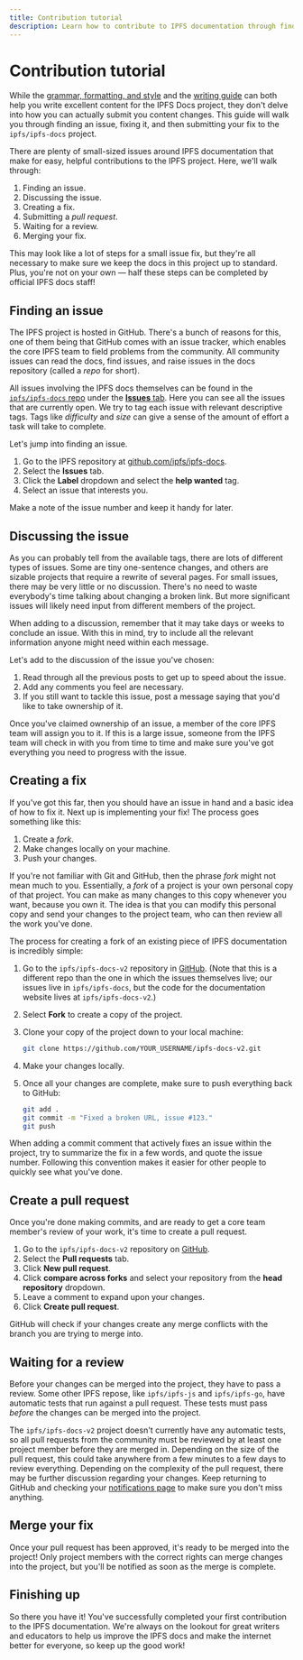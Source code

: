 ```yaml
---
title: Contribution tutorial
description: Learn how to contribute to IPFS documentation through finding issues, fixing them, and submitting them to the project.
---
```


# Contribution tutorial

While the [grammar, formatting, and style](/community/contribute/grammar-formatting-and-style/) and the [writing guide](/community/contribute/writing-guide/) can both help you write excellent content for the IPFS Docs project, they don't delve into how you can actually submit you content changes. This guide will walk you through finding an issue, fixing it, and then submitting your fix to the `ipfs/ipfs-docs` project.

There are plenty of small-sized issues around IPFS documentation that make for easy, helpful contributions to the IPFS project. Here, we'll walk through:

1. Finding an issue.
2. Discussing the issue.
3. Creating a fix.
4. Submitting a _pull request_.
5. Waiting for a review.
6. Merging your fix.

This may look like a lot of steps for a small issue fix, but they're all necessary to make sure we keep the docs in this project up to standard. Plus, you're not on your own — half these steps can be completed by official IPFS docs staff!

## Finding an issue

The IPFS project is hosted in GitHub. There's a bunch of reasons for this, one of them being that GitHub comes with an issue tracker, which enables the core IPFS team to field problems from the community. All community issues can read the docs, find issues, and raise issues in the docs repository (called a _repo_ for short).

All issues involving the IPFS docs themselves can be found in the [`ipfs/ipfs-docs` repo](https://github.com/ipfs/ipfs-docs/) under the [**Issues** tab](https://github.com/ipfs/ipfs-docs/issues/). Here you can see all the issues that are currently open. We try to tag each issue with relevant descriptive tags. Tags like _difficulty_ and _size_ can give a sense of the amount of effort a task will take to complete.

Let's jump into finding an issue.

1. Go to the IPFS repository at [github.com/ipfs/ipfs-docs](https://github.com/ipfs/ipfs-docs).
2. Select the **Issues** tab.
3. Click the **Label** dropdown and select the **help wanted** tag.
4. Select an issue that interests you.

Make a note of the issue number and keep it handy for later.

## Discussing the issue

As you can probably tell from the available tags, there are lots of different types of issues. Some are tiny one-sentence changes, and others are sizable projects that require a rewrite of several pages. For small issues, there may be very little or no discussion. There's no need to waste everybody's time talking about changing a broken link. But more significant issues will likely need input from different members of the project.

When adding to a discussion, remember that it may take days or weeks to conclude an issue. With this in mind, try to include all the relevant information anyone might need within each message.

Let's add to the discussion of the issue you've chosen:

1. Read through all the previous posts to get up to speed about the issue.
2. Add any comments you feel are necessary.
3. If you still want to tackle this issue, post a message saying that you'd like to take ownership of it.

Once you've claimed ownership of an issue, a member of the core IPFS team will assign you to it. If this is a large issue, someone from the IPFS team will check in with you from time to time and make sure you've got everything you need to progress with the issue.

## Creating a fix

If you've got this far, then you should have an issue in hand and a basic idea of how to fix it. Next up is implementing your fix! The process goes something like this:

1. Create a _fork_.
2. Make changes locally on your machine.
3. Push your changes.

If you're not familiar with Git and GitHub, then the phrase _fork_ might not mean much to you. Essentially, a _fork_ of a project is your own personal copy of that project. You can make as many changes to this copy whenever you want, because you own it. The idea is that you can modify this personal copy and send your changes to the project team, who can then review all the work you've done.

The process for creating a fork of an existing piece of IPFS documentation is incredibly simple:

1. Go to the `ipfs/ipfs-docs-v2` repository in [GitHub](https://github.com/ipfs/ipfs-docs). (Note that this is a different repo than the one in which the issues themselves live; our issues live in `ipfs/ipfs-docs`, but the code for the documentation website lives at `ipfs/ipfs-docs-v2`.)
2. Select **Fork** to create a copy of the project.
3. Clone your copy of the project down to your local machine:

   ```bash
   git clone https://github.com/YOUR_USERNAME/ipfs-docs-v2.git
   ```

4. Make your changes locally.
5. Once all your changes are complete, make sure to push everything back to GitHub:

   ```bash
   git add .
   git commit -m "Fixed a broken URL, issue #123."
   git push
   ```

When adding a commit comment that actively fixes an issue within the project, try to summarize the fix in a few words, and quote the issue number. Following this convention makes it easier for other people to quickly see what you've done.

## Create a pull request

Once you're done making commits, and are ready to get a core team member's review of your work, it's time to create a pull request.

1. Go to the `ipfs/ipfs-docs-v2` repository on [GitHub](https://github.com/ipfs/ipfs-docs-v2).
2. Select the **Pull requests** tab.
3. Click **New pull request**.
4. Click **compare across forks** and select your repository from the **head repository** dropdown.
5. Leave a comment to expand upon your changes.
6. Click **Create pull request**.

GitHub will check if your changes create any merge conflicts with the branch you are trying to merge into.

## Waiting for a review

Before your changes can be merged into the project, they have to pass a review. Some other IPFS repose, like `ipfs/ipfs-js` and `ipfs/ipfs-go`, have automatic tests that run against a pull request. These tests must pass _before_ the changes can be merged into the project.

The `ipfs/ipfs-docs-v2` project doesn't currently have any automatic tests, so all pull requests from the community must be reviewed by at least one project member before they are merged in. Depending on the size of the pull request, this could take anywhere from a few minutes to a few days to review everything. Depending on the complexity of the pull request, there may be further discussion regarding your changes. Keep returning to GitHub and checking your [notifications page](https://github.com/notifications) to make sure you don't miss anything.

## Merge your fix

Once your pull request has been approved, it's ready to be merged into the project! Only project members with the correct rights can merge changes into the project, but you'll be notified as soon as the merge is complete.

## Finishing up

So there you have it! You've successfully completed your first contribution to the IPFS documentation. We're always on the lookout for great writers and educators to help us improve the IPFS docs and make the internet better for everyone, so keep up the good work!
